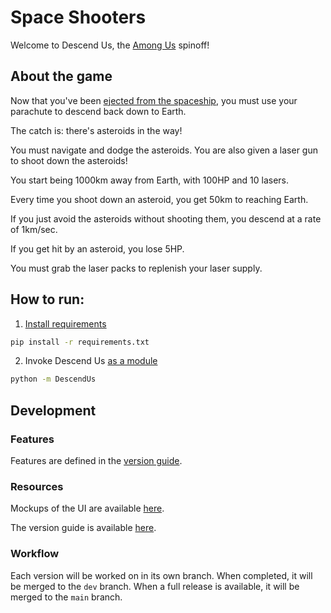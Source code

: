 # Space Shooters

Welcome to Descend Us, the [Among Us](https://en.wikipedia.org/wiki/Among_Us) spinoff!


## About the game

Now that you've been [ejected from the spaceship](https://en.wikipedia.org/wiki/Among_Us#Gameplay), you must use your parachute to descend back down to Earth.

The catch is: there's asteroids in the way!

You must navigate and dodge the asteroids. You are also given a laser gun to shoot down the asteroids!

You start being 1000km away from Earth, with 100HP and 10 lasers.

Every time you shoot down an asteroid, you get 50km to reaching Earth.

If you just avoid the asteroids without shooting them, you descend at a rate of 1km/sec.

If you get hit by an asteroid, you lose 5HP.

You must grab the laser packs to replenish your laser supply.


## How to run:

1. [Install requirements](https://pip.pypa.io/en/stable/cli/pip_install/#install-requirement)

```bash
pip install -r requirements.txt
```

2. Invoke Descend Us [as a module](https://docs.python.org/3/using/cmdline.html#cmdoption-m)

```bash
python -m DescendUs
```


## Development

### Features

Features are defined in the [version guide](./CHANGELOG.md).

### Resources

Mockups of the UI are available [here](./mockups/).

The version guide is available [here](./CHANGELOG.md).

### Workflow

Each version will be worked on in its own branch. When completed, it will be merged to the `dev` branch. When a full release is available, it will be merged to the `main` branch.